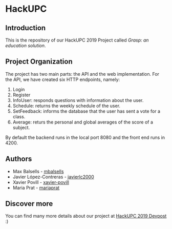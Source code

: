 # HackUPC

## Introduction

This is the repository of our HackUPC 2019 Project called *Grasp: an education solution*.

## Project Organization

The project has two main parts: the API and the web implementation. 
For the API, we have created six HTTP endpoints, namely:

1. Login
2. Register
3. InfoUser: responds questions with information about the user.
4. Schedule: returns the weekly schedule of the user.
5. SetFeedback: informs the database that the user has sent a vote for a class.
6. Average: returs the personal and global averages of the score of a subject.

By default the backend runs in the local port 8080 and the front end runs in 4200. 

## Authors

- Max Balsells - [mbalsells](https://github.com/mbalsells)
- Javier López-Contreras - [javierlc2000](https://github.com/javierlc2000)
- Xavier Povill - [xavier-povill](https://github.com/xavier-povill)
- Maria Prat - [mariaprat](https://github.com/mariaprat)

## Discover more 

You can find many more details about our project at [HackUPC 2019 Devpost](https://www.devpost.com/software/grasp-an-educatin-solution) :)
